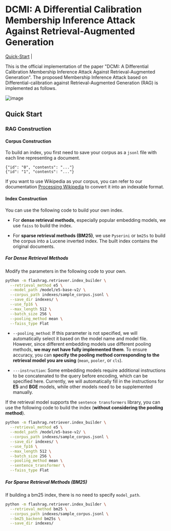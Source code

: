 # DCMI: A Differential Calibration Membership Inference Attack Against Retrieval-Augmented Generation

<a href="#rocket-quick-start">Quick-Start</a> |


This is the official implementation of the paper "DCMI: A Differential Calibration Membership Inference Attack Against Retrieval-Augmented Generation". The proposed Membership Inference Attack based on Differential-calibration against Retrieval-Augmented Generation (RAG) is implemented as follows.


![image](https://github.com/user-attachments/assets/58cfed47-bb8b-4a04-8db4-a6a923773f83)

## Quick Start

### RAG Construction

#### Corpus Construction
To build an index, you first need to save your corpus as a `jsonl` file with each line representing a document.

```jsonl
{"id": "0", "contents": "..."}
{"id": "1", "contents": "..."}
```

If you want to use Wikipedia as your corpus, you can refer to our documentation [Processing Wikipedia](./docs/original_docs/process-wiki.md) to convert it into an indexable format.

#### Index Construction

You can use the following code to build your own index.

* For **dense retrieval methods**, especially popular embedding models, we use `faiss` to build the index.

* For **sparse retrieval methods (BM25)**, we use `Pyserini` or `bm25s` to build the corpus into a Lucene inverted index. The built index contains the original documents.

##### For Dense Retrieval Methods

Modify the parameters in the following code to your own.

```bash
python -m flashrag.retriever.index_builder \
  --retrieval_method e5 \
  --model_path /model/e5-base-v2/ \
  --corpus_path indexes/sample_corpus.jsonl \
  --save_dir indexes/ \
  --use_fp16 \
  --max_length 512 \
  --batch_size 256 \
  --pooling_method mean \
  --faiss_type Flat 
```

* ```--pooling_method```: If this parameter is not specified, we will automatically select it based on the model name and model file. However, since different embedding models use different pooling methods, **we may not have fully implemented them**. To ensure accuracy, you can **specify the pooling method corresponding to the retrieval model you are using** (`mean`, `pooler`, or `cls`).

* ```---instruction```: Some embedding models require additional instructions to be concatenated to the query before encoding, which can be specified here. Currently, we will automatically fill in the instructions for **E5** and **BGE** models, while other models need to be supplemented manually.

If the retrieval model supports the `sentence transformers` library, you can use the following code to build the index (**without considering the pooling method**).

```bash
python -m flashrag.retriever.index_builder \
  --retrieval_method e5 \
  --model_path /model/e5-base-v2/ \
  --corpus_path indexes/sample_corpus.jsonl \
  --save_dir indexes/ \
  --use_fp16 \
  --max_length 512 \
  --batch_size 256 \
  --pooling_method mean \
  --sentence_transformer \
  --faiss_type Flat 
```

##### For Sparse Retrieval Methods (BM25)

If building a bm25 index, there is no need to specify `model_path`.


```bash
python -m flashrag.retriever.index_builder \
  --retrieval_method bm25 \
  --corpus_path indexes/sample_corpus.jsonl \
  --bm25_backend bm25s \
  --save_dir indexes/ 
```


